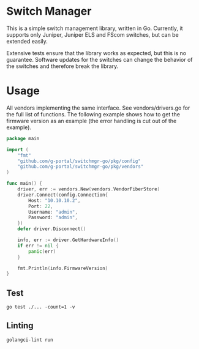 # Switch Manager

This is a simple switch management library, written in Go. Currently, it supports only
Juniper, Juniper ELS and FScom switches, but can be extended easily. 

Extensive tests ensure that the library works as expected, but this is no guarantee. Software
updates for the switches can change the behavior of the switches and therefore break the library. 

# Usage

All vendors implementing the same interface. See vendors/drivers.go for the full
list of functions. The following example shows how to get the firmware version
as an example (the error handling is cut out of the example).

```go
package main

import (
	"fmt"
	"github.com/g-portal/switchmgr-go/pkg/config"
	"github.com/g-portal/switchmgr-go/pkg/vendors"
)

func main() {
	driver, err := vendors.New(vendors.VendorFiberStore)
	driver.Connect(config.Connection{
		Host: "10.10.10.2",
		Port: 22,
		Username: "admin",
		Password: "admin",
	})
	defer driver.Disconnect()

	info, err := driver.GetHardwareInfo()
	if err != nil {
		panic(err)
	}

	fmt.Println(info.FirmwareVersion)
}

```

## Test

    go test ./... -count=1 -v

## Linting

    golangci-lint run
